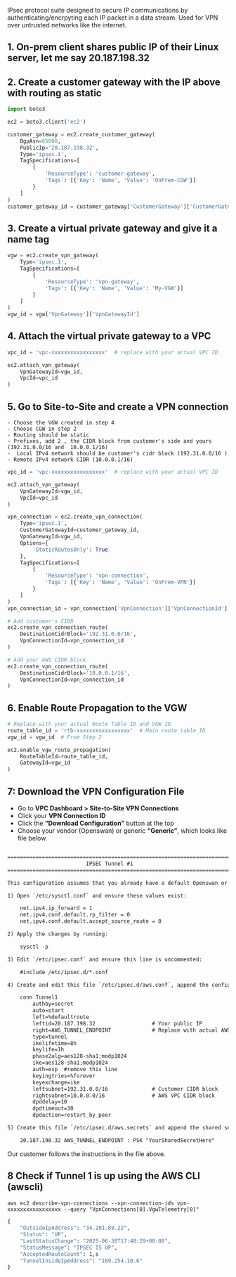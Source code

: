 IPsec protocol suite designed to secure IP communications by authenticating/encrpyting each IP packet in a data stream.
Used for VPN over untrusted networks like the internet.

## 1. On-prem client shares public IP of their Linux server, let me say 20.187.198.32

## 2. Create a customer gateway with the IP above with routing as static

```python
import boto3

ec2 = boto3.client('ec2')

customer_gateway = ec2.create_customer_gateway(
    BgpAsn=65000,
    PublicIp='20.187.198.32',
    Type='ipsec.1',
    TagSpecifications=[
        {
            'ResourceType': 'customer-gateway',
            'Tags': [{'Key': 'Name', 'Value': 'OnPrem-CGW'}]
        }
    ]
)
customer_gateway_id = customer_gateway['CustomerGateway']['CustomerGatewayId']
```

## 3. Create a virtual private gateway and give it a name tag

```python
vgw = ec2.create_vpn_gateway(
    Type='ipsec.1',
    TagSpecifications=[
        {
            'ResourceType': 'vpn-gateway',
            'Tags': [{'Key': 'Name', 'Value': 'My-VGW'}]
        }
    ]
)
vgw_id = vgw['VpnGateway']['VpnGatewayId']
```

## 4. Attach the virtual private gateway to a VPC

```python
vpc_id = 'vpc-xxxxxxxxxxxxxxxxx'  # replace with your actual VPC ID

ec2.attach_vpn_gateway(
    VpnGatewayId=vgw_id,
    VpcId=vpc_id
)
```

## 5. Go to Site-to-Site and create a VPN connection

    - Choose the VGW created in step 4
    - Choose CGW in step 2
    - Routing should be static
    - Prefixes, add 2 , the CIDR block from customer's side and yours (192.31.0.0/16 and  10.0.0.1/16)
    -  Local IPv4 network should be customer's cidr block (192.31.0.0/16 )
    - Remote IPv4 network CIDR (10.0.0.1/16)

```python
vpc_id = 'vpc-xxxxxxxxxxxxxxxxx'  # replace with your actual VPC ID

ec2.attach_vpn_gateway(
    VpnGatewayId=vgw_id,
    VpcId=vpc_id
)

vpn_connection = ec2.create_vpn_connection(
    Type='ipsec.1',
    CustomerGatewayId=customer_gateway_id,
    VpnGatewayId=vgw_id,
    Options={
        'StaticRoutesOnly': True
    },
    TagSpecifications=[
        {
            'ResourceType': 'vpn-connection',
            'Tags': [{'Key': 'Name', 'Value': 'OnPrem-VPN'}]
        }
    ]
)
vpn_connection_id = vpn_connection['VpnConnection']['VpnConnectionId']

# Add customer's CIDR
ec2.create_vpn_connection_route(
    DestinationCidrBlock='192.31.0.0/16',
    VpnConnectionId=vpn_connection_id
)

# Add your AWS CIDR block
ec2.create_vpn_connection_route(
    DestinationCidrBlock='10.0.0.1/16',
    VpnConnectionId=vpn_connection_id
)
```

## 6. Enable Route Propagation to the VGW

```python
# Replace with your actual Route Table ID and VGW ID
route_table_id = 'rtb-xxxxxxxxxxxxxxxxx'  # Main route table ID
vgw_id = vgw_id  # From Step 2

ec2.enable_vgw_route_propagation(
    RouteTableId=route_table_id,
    GatewayId=vgw_id
)
```

## 7: Download the VPN Configuration File

- Go to **VPC Dashboard > Site-to-Site VPN Connections**
- Click your **VPN Connection ID**
- Click the **“Download Configuration”** button at the top
- Choose your vendor (Openswan) or generic **“Generic”**, which looks like file below.

```txt

=======================================================================
                         IPSEC Tunnel #1
=======================================================================

This configuration assumes that you already have a default Openswan or Libreswan installation in place on your Linux server.

1) Open `/etc/sysctl.conf` and ensure these values exist:

    net.ipv4.ip_forward = 1
    net.ipv4.conf.default.rp_filter = 0
    net.ipv4.conf.default.accept_source_route = 0

2) Apply the changes by running:

    sysctl -p

3) Edit `/etc/ipsec.conf` and ensure this line is uncommented:

    #include /etc/ipsec.d/*.conf

4) Create and edit this file `/etc/ipsec.d/aws.conf`, append the config:

    conn Tunnel1
        authby=secret
        auto=start
        left=%defaultroute
        leftid=20.187.198.32                  # Your public IP
        right=AWS_TUNNEL_ENDPOINT             # Replace with actual AWS tunnel IP
        type=tunnel
        ikelifetime=8h
        keylife=1h
        phase2alg=aes128-sha1;modp1024
        ike=aes128-sha1;modp1024
        auth=esp  #remove this line
        keyingtries=%forever
        keyexchange=ike
        leftsubnet=192.31.0.0/16              # Customer CIDR block
        rightsubnet=10.0.0.0/16               # AWS VPC CIDR block
        dpddelay=10
        dpdtimeout=30
        dpdaction=restart_by_peer

5) Create this file `/etc/ipsec.d/aws.secrets` and append the shared secret:

    20.187.198.32 AWS_TUNNEL_ENDPOINT : PSK "YourSharedSecretHere"

```

Our customer follows the instructions in the file above.

## 8 Check if Tunnel 1 is up using the AWS CLI (awscli)

`aws ec2 describe-vpn-connections --vpn-connection-ids vpn-xxxxxxxxxxxxxxxxx --query "VpnConnections[0].VgwTelemetry[0]"`

```bash
{
    "OutsideIpAddress": "34.201.89.22",
    "Status": "UP",
    "LastStatusChange": "2025-06-30T17:48:29+00:00",
    "StatusMessage": "IPSEC IS UP",
    "AcceptedRouteCount": 1,s
    "TunnelInsideIpAddress": "169.254.10.6"
}

```
